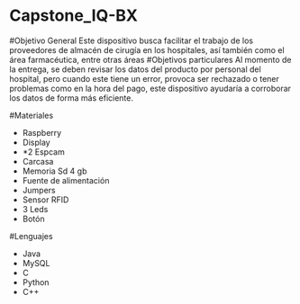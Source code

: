 # Capstone_IQ-BX

#Objetivo General
Este dispositivo busca facilitar el trabajo de los proveedores de almacén de cirugía en los hospitales, así también como el área farmacéutica, entre otras áreas 
#Objetivos particulares
Al momento de la entrega, se deben revisar los datos del producto por personal del hospital, pero cuando este tiene un error, provoca ser rechazado o tener problemas como en la hora del pago, este dispositivo ayudaría a corroborar los datos de forma más eficiente.

#Materiales
- Raspberry
- Display 
- *2 Espcam 
- Carcasa
- Memoria Sd 4 gb
- Fuente de alimentación
- Jumpers
- Sensor RFID
- 3 Leds
- Botón

#Lenguajes
-	Java 
-	MySQL
-	C
-	Python
-	C++


